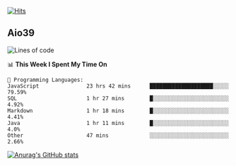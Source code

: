 [![Hits](https://hits.seeyoufarm.com/api/count/incr/badge.svg?url=https%3A%2F%2Fgithub.com%2Faio39&count_bg=%2339C5BB&title_bg=%23555555&icon=&icon_color=%23E7E7E7&title=hits&edge_flat=false)](https://hits.seeyoufarm.com)

## Aio39

<!--START_SECTION:waka-->
![Lines of code](https://img.shields.io/badge/From%20Hello%20World%20I%27ve%20Written-375855%20lines%20of%20code-blue)

📊 **This Week I Spent My Time On** 

```text
💬 Programming Languages: 
JavaScript               23 hrs 42 mins      ████████████████████░░░░░   79.59% 
SQL                      1 hr 27 mins        █░░░░░░░░░░░░░░░░░░░░░░░░   4.92% 
Markdown                 1 hr 18 mins        █░░░░░░░░░░░░░░░░░░░░░░░░   4.41% 
Java                     1 hr 11 mins        █░░░░░░░░░░░░░░░░░░░░░░░░   4.0% 
Other                    47 mins             ░░░░░░░░░░░░░░░░░░░░░░░░░   2.66%

```


<!--END_SECTION:waka-->
[![Anurag's GitHub stats](https://github-readme-stats.vercel.app/api?username=aio39)](https://github.com/anuraghazra/github-readme-stats)

<!--
**aio39/aio39** is a ✨ _special_ ✨ repository because its `README.md` (this file) appears on your GitHub profile.

Here are some ideas to get you started:

- 🔭 I’m currently working on ...
- 🌱 I’m currently learning ...
- 👯 I’m looking to collaborate on ...
- 🤔 I’m looking for help with ...
- 💬 Ask me about ...
- 📫 How to reach me: ...
- 😄 Pronouns: ...
- ⚡ Fun fact: ...
-->
